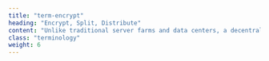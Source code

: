 ```yaml
---
title: "term-encrypt"
heading: "Encrypt, Split, Distribute"
content: "Unlike traditional server farms and data centers, a decentralized storage tool isn’t confined to any single physical location. Because of this Tardigrade is inherently more secure and durable than centralized storage solutions like AWS, Google Cloud, and Microsoft Azure."
class: "terminology"
weight: 6
---
```

